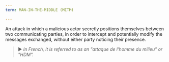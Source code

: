 ```yaml
---
term: MAN-IN-THE-MIDDLE (MITM)

---
```

An attack in which a malicious actor secretly positions themselves between two communicating parties, in order to intercept and potentially modify the messages exchanged, without either party noticing their presence.

> ► *In French, it is referred to as an "attaque de l'homme du milieu" or "HDM".*